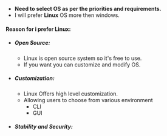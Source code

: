 
* **Need to select OS as per the priorities and requirements.**
* I will prefer **Linux** OS more then windows.

#### Reason for i prefer Linux:

* ##### Open Source:
	* Linux is open source system so it's free to use.
	* If you want you can customize and modify OS.
* ##### Customization:
	* Linux Offers high level customization.
	* Allowing users to choose from various environment
		* CLI
		* GUI
* ##### Stability and Security:
